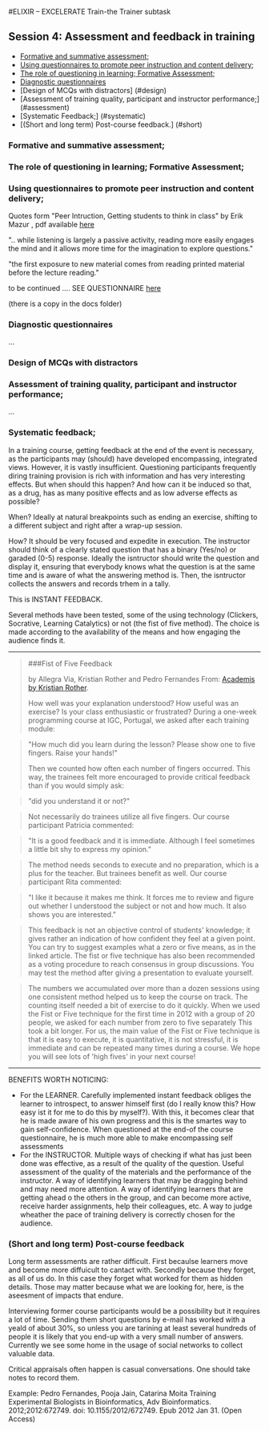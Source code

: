 #ELIXIR – EXCELERATE Train-the Trainer subtask

## Session 4: Assessment and feedback in training

* [Formative and summative assessment;](#formative)
* [Using questionnaires to promote peer instruction and content delivery;](#using)
* [The role of questioning in learning; Formative Assessment;](#role)
* [Diagnostic questionnaires](#diagnostic)
* [Design of MCQs with distractors] (#design)
* [Assessment of training quality, participant and instructor performance;] (#assessment)
* [Systematic Feedback;] (#systematic)
* [(Short and long term) Post-course feedback.] (#short)


<a name="formative"></a>
### Formative and summative assessment;
<a name="role"></a>
### The role of questioning in learning; Formative Assessment;
<a name="using"></a>
### Using questionnaires to promote peer instruction and content delivery;
Quotes form "Peer Intruction, Getting students to think in class" by Erik Mazur , pdf available [here](http://mazur.harvard.edu/sentFiles/Mazur_274537.pdf)

".. while listening is largely a passive activity, reading more easily engages the mind and it allows more time for the imagination to explore questions." 

"the first exposure to new material comes from reading printed material before the lecture reading." 


to be continued .... SEE QUESTIONNAIRE [here](http://mazur.harvard.edu/sentFiles/Mazur_274537.pdf)

(there is a copy in the docs folder)


<a name="diagnostic"></a>
### Diagnostic questionnaires
...

<a name="design"></a>
### Design of MCQs with distractors
<a name="assessment"></a>
### Assessment of training quality, participant and instructor performance;
...

<a name="systematic"></a>
### Systematic feedback;

In a training course, getting feedback at the end of the event is necessary, as the participants may (should) have developed encompassing, integrated views. However, it is vastly insufficient. Questioning participants frequently diring training provision is rich with information and has very interesting effects. But when should this happen? And how can it be induced so that, as a drug, has as many positive effects  and as low adverse effects as possible?

When? Ideally at natural breakpoints such as ending an exercise, shifting to a different subject and right after a wrap-up session.

How? It should be very focused and expedite in execution. The instructor should think of a clearly stated question that has a binary (Yes/no) or garaded (0-5) response. Ideally the isntructor should write the question and display it, ensuring that everybody knows what the question is at the same time and is aware of what the answering method is. Then, the isntructor collects the answers and records trhem in a tally. 

This is INSTANT FEEDBACK. 

Several methods have been tested, some of the using technology (Clickers, Socrative, Learning Catalytics) or not (the fist of five method). The choice is made according to the availability of the means and how engaging the audience finds it.

---
>###Fist of Five Feedback
>
>by Allegra Via, Kristian Rother and Pedro Fernandes
>From: [Academis by Kristian Rother](http://www.academis.sites.djangoeurope.com/blog/posts/recipe-fist-or-five/).
>
>
>How well was your explanation understood? How useful was an exercise? Is your class enthusiastic or frustrated? During a one-week programming course at IGC, Portugal,  we asked after each training module:

>"How much did you learn during the lesson? Please show one to five fingers. Raise your hands!"
>
>Then we counted how often each number of fingers occurred. This way, the trainees felt more encouraged to provide critical feedback than if you would simply ask:

>"did you understand it or not?"

>Not necessarily do trainees utilize all five fingers. Our course participant Patricia commented:

>"It is a good feedback and it is immediate. Although I feel sometimes a little bit shy to express my opinion."

>The method needs seconds to execute and no preparation, which is a plus for the teacher. But trainees benefit as well. Our course participant Rita commented:

>"I like it because it makes me think. It forces me to review and figure out whether I understood the subject or not and how much. It also shows you are interested."

>This feedback is not an objective control of students' knowledge; it gives rather an indication of how confident they feel at a given point. You can try to suggest examples what a zero or five means, as in the linked article. The fist or five technique has also been recommended as a voting procedure to reach consensus in group discussions. You may test the method after giving a presentation to evaluate yourself.

>The numbers we accumulated over more than a dozen sessions using one consistent method helped us to keep the course on track. The counting itself needed a bit of exercise to do it quickly. When we used the Fist or Five technique for the first time in 2012 with a group of 20 people, we asked for each number from zero to five separately This took a bit longer. For us, the main value of the Fist or Five technique is that it is easy to execute, it is quantitative, it is not stressful, it is immediate and can be repeated many times during a course. We hope you will see lots of 'high fives' in your next course!

---


BENEFITS WORTH NOTICING:

* For the LEARNER. Carefully implemented instant feedback obliges the learner to introspect, to answer himself first (do I really know this? How easy ist it for me to do this by myself?). With this, it becomes clear that he is made aware of his own progress and this is the smartes way to gain self-confidence. When questioned at the end-of the course questionnaire, he is much more able to make encompassing self assessments
* For the INSTRUCTOR. Multiple ways of checking if what has just been done was effective, as a result of the quality of the question. Useful assessment of the quality of the materials and the performance of the instructor. A way of identifying learners that may be dragging behind and may need more attention. A way of identifying learners that are getting ahead o the others in the group, and can become more active, receive harder assignments, help their colleagues, etc. A way to judge wheather the pace of training delivery is correctly chosen for the audience.

<a name="short"></a>
### (Short and long term) Post-course feedback

Long term assessments are rather difficult. First becaulse learners move and become more diffuicult to cantact with. Secondly because they forget, as all of us do. In this case they forget what worked for them as hidden details. Those may matter because what we are looking for, here, is the aseesment of impacts that endure.

Interviewing former course participants would be a possibility but it requires a lot of time. Sending them short questions by e-mail has worked  with a yeald of about 30%, so unless you are tarining at least several hundreds of people it is likely that you end-up with a very small number of answers. Currently we see some home in the usage of social networks to collect valuable data.

Critical appraisals often happen is casual conversations. One should take notes to record them.

Example: Pedro Fernandes, Pooja Jain, Catarina Moita Training Experimental Biologists
in Bioinformatics, Adv Bioinformatics. 2012;2012:672749. doi:
10.1155/2012/672749. Epub 2012 Jan 31. (Open Access)
